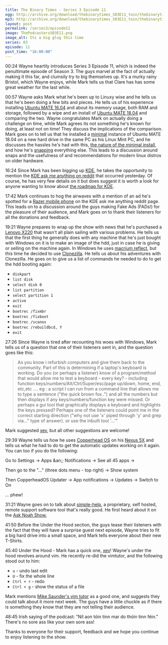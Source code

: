 ```yaml
---
title: The Binary Times - Series 3 Episode 11
ogg: http://archive.org/download/thebinarytimes_S03E11_toin/thebinarytimes_S03E11_toin.ogg
mp3: http://archive.org/download/thebinarytimes_S03E11_toin/thebinarytimes_S03E11_toin.mp3 
layout: post
permalink: /series3/episode11
image: ThePodcastersS03E11.png
image_alt: Its a big glug this time
series: 03
episode: 11
post_time: "16:00:00"
---
```

00:24 Wayne heartily introduces Series 3 Episode 11, which is indeed the penultimate episode of Season 3. The guys marvel at the fact of actually making it this far, and clumsily try to big themselves up. It's a murky rainy Bristol, which Wayne enjoys, while Mark tells us that Clare has has some great weather for the last while.

00:57 Wayne asks Mark what he's been up to Linuxy wise and he tells us that he's been doing a few bits and pieces. He tells us of his experience installing [Ubuntu MATE 16.04](https://ubuntu-mate.org/ubuntu-mate-1604-presskit/) and about its memory usage, both RAM and storage, followed by a wipe and an install of [Ubuntu MATE 18.04](https://ubuntu-mate.org/blog/ubuntu-mate-bionic-final-release/) and comparing the two. Wayne congratulates Mark on actually doing a challenge on time, while Mark agrees its not something he's known for doing, at least not on time! They discuss the implications of the comparison. Mark goes on to tell us that he installed a [minimal](https://www.omgubuntu.co.uk/2018/02/ubuntu-18-04-minimal-install-option) instance of Ubuntu MATE 18.04 on a new hard drive in the same PC as his Linux Mint PC, and he discusses the hassles he's had with this, [the nature of the minimal install](https://bazaar.launchpad.net/~ubuntu-mate-dev/ubuntu-seeds/ubuntu-mate.bionic/view/head:/desktop.minimal-remove), and how he's [snapping](https://snapcraft.io/store) everything else. This leads to a discussion around snaps and the usefulness of and recommendations for modern linux distros on older hardware.

16:24 Since Mark has been bigging up [KDE](https://www.kde.org/), he takes the opportunity to mention the [KDE ask me anything on reddit](https://www.reddit.com/r/opensource/comments/8m2hrd/kde_set_goals_we_are_here_to_talk_about_them_ask/) that occurred yesterday. Of course, he has very few details on it but does suggest it is worth a look for anyone wanting to know about [the roadmap for KDE](https://phabricator.kde.org/project/board/244/).

17:42 Mark continues to hog the airwaves with a mention of an ad he's spotted for a [Razer mobile phone](http://www.harveynorman.ie/mobile-phones/sim-free-phones/razer-rz35-phone-64gb-black.html) on the KDE ask me anything reddit page. This leads on to a discussion around the guys making Fake Ads (FADs!) for the pleasure of their audience, and Mark goes on to thank their listeners for all the donations and feedback.

19:21 Wayne prepares to wrap up the show with news that he's purchased a [Lenovo X220](https://support.lenovo.com/ie/en/solutions/pd015812) that wasn't all plain sailing with various problems. He tells us that the first thing he generally does with any machine that he's just bought with Windows on it is to make an image of the hdd, just in case he is giving or selling on the machine again. In Windows he uses [macrium reflect](https://www.macrium.com/reflectfree), but this time he decided to use [Clonezilla](https://clonezilla.org/). He tells us about his adventures with Clonezilla. He goes on to give us a list of commands he needed to do to get the hdd booting again:
* `diskpart`
* `list disk`
* `select disk 0`
* `list partition`
* `select partition 1`
* `active`
* `exit`
* `bootrec /fixmbr`
* `bootrec /fixboot`
* `bootrec /scanos`
* `bootrec /rebuildbcd, Y`
* `exit`

27:26 Since Wayne is tired after recounting his woes with Windows, Mark tells us of a question that one of their listeners sent in, and the question goes like this:

> As you know i refurbish computers and give them back to the community.
> Part of this is determining if a laptop's keyboard is working.
> Do you (or perhaps a listener)  know of a program/method that would allow me to test a keyboard - every key? - including function keys/numbers/Alt/Ctrl/Super/esc/page up/down, home, end,  etc,etc ....
> eg :
> a script I can run from a command line that allows me to type a sentence ("the quick brown fox..") and all the numbers but then displays if any keys/numbers/function key were missed. Or perhaps a gui tool that graphically displays a keyboard and highlights the keys pressed?
> Perhaps one of the listeners could point me in the correct starting direction ("why not use 'x' piped through 'y' and grep via..." type of answer). or use the inbuilt tool '...'"

Mark suggested [xev](https://linux.die.net/man/1/xev), but all other suggestions are welcome!

29:39 Wayne tells us how he uses [Copperhead OS](https://copperhead.co/android/) on his [Nexus 5X](http://www.lg.com/uk/mobile-phones/lg-H791) and tells us what he had to do to get the automatic updates working on it again. You can too if you do the following:

Go to Settings -&gt; Apps &an;; Notifications -&gt; See all 45 apps -&gt;

Then go to the "..." (three dots menu - top right) -&gt; Show system

Then CopperheadOS Updater -&gt; App notifications -&gt; Updates -&gt; Switch to On

... phew!

31:21 Wayne goes on to talk about [simple-help](https://simple-help.com/), a proprietary, self hosted, remote support software tool that's really good. He first heard about it on the [Ask Noah Show.](http://www.asknoahshow.com/)

41:50 Before the Under the Hood section, the guys tease their listeners with the fact that they will have a surprise guest next episode, Wayne tries to fit a big hard drive into a small space, and Mark tells everyone about their new T-Shirts.

45:40 Under the Hood - Mark has a quick one, [xev](https://linux.die.net/man/1/xev)!
Wayne's under the hood revolves around vim. He recently re-did the vimtutor, and the following stood out to him:
* `u` - undo last edit
* `U` - fix the whole line
* `Ctrl + r` - redo
* `Ctrl + g` - show the status of a file

Mark mentions [Mike Saunder's vim tutor](https://www.youtube.com/watch?v=rfl9KQb_HVk) as a good one, and suggests they could talk about it more next week. The guys have a little chuckle as if there is something they know that they are not telling their audience.

48:45 Irish saying of the podcast: "N&iacute;l aon t&oacute;in tinn mar do th&oacute;in tinn f&eacute;in." There's no sore ass like your own sore ass!

Thanks to everyone for their support, feedback and we hope you continue to enjoy listening to the show.
